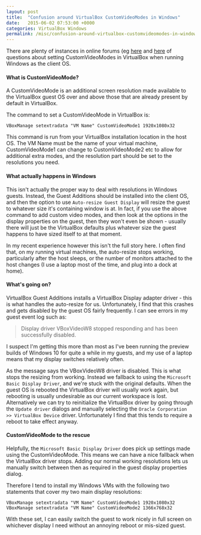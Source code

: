 ```yaml
---
layout: post
title:  "Confusion around VirtualBox CustomVideoModes in Windows"
date:   2015-06-02 07:53:00 +0000
categories: VirtualBox Windows
permalink: /misc/confusion-around-virtualbox-customvideomodes-in-windows/
---
```


There are plenty of instances in online forums (eg [here](https://forums.virtualbox.org/viewtopic.php?f=7&amp;t=58572) and [here](http://superuser.com/questions/643064/custom-resolution-in-virtualbox-windows-8-with-guest-additions) of questions about setting CustomVideoModes in VirtualBox when running Windows as the client OS.

#### What is CustomVideoMode?
A CustomVideoMode is an additional screen resolution made available to the VirtualBox guest OS over and above those that are already present by default in VirtualBox.

The command to set a CustomVideoMode in VirtualBox is:

    VBoxManage setextradata "VM Name" CustomVideoMode1 1920x1080x32

This command is run from your VirtualBox installation location in the host OS. The VM Name must be the name of your virtual machine, CustomVideoMode1 can change to CustomVideoMode2 etc to allow for additional extra modes, and the resolution part should be set to the resolutions you need.

#### What actually happens in Windows
This isn't actually the proper way to deal with resolutions in Windows guests. Instead, the Guest Additions should be installed into the client OS, and then the option to use `Auto-resize Guest Display` will resize the guest to whatever size it's containing window is at. In fact, if you use the above command to add custom video modes, and then look at the options in the display properties on the guest, then they won't even be shown - usually there will just be the VirtualBox defaults plus whatever size the guest happens to have sized itself to at that moment.

In my recent experience however this isn't the full story here. I often find that, on my running virtual machines, the auto-resize stops working, particularly after the host sleeps, or the number of monitors attached to the host changes (I use a laptop most of the time, and plug into a dock at home).

#### What's going on?
VirtualBox Guest Additions installs a VirtualBox Display adapter driver - this is what handles the auto-resize for us. Unfortunately, I find that this crashes and gets disabled by the guest OS fairly frequently. I can see errors in my guest event log such as:

> Display driver VBoxVideoW8 stopped responding and has been successfully disabled.

I suspect I'm getting this more than most as I've been running the preview builds of Windows 10 for quite a while in my guests, and my use of a laptop means that my display switches relatively often.

As the message says the VBoxVideoW8 driver is disabled. This is what stops the resizing from working. Instead we fallback to using the `Microsoft Basic Display Driver`, and we're stuck with the original defaults. When the guest OS is rebooted the VirtualBox driver will usually work again, but rebooting is usually undesirable as our current workspace is lost. Alternatively we can try to reinitialize the VirtualBox driver by going through the `Update driver` dialogs and manually selecting the `Oracle Corporation >> VirtualBox Device` driver. Unfortunately I find that this tends to require a reboot to take effect anyway.

#### CustomVideoMode to the rescue
Helpfully, the `Microsoft Basic Display Driver` does pick up settings made using the CustomVideoMode. This means we can have a nice fallback when the VirtualBox driver stops. Adding our normal working resolutions lets us manually switch between then as required in the guest display properties dialog.

Therefore I tend to install my Windows VMs with the following two statements that cover my two main display resolutions:

    VBoxManage setextradata "VM Name" CustomVideoMode1 1920x1080x32
    VBoxManage setextradata "VM Name" CustomVideoMode2 1366x768x32

With these set, I can easily switch the guest to work nicely in full screen on whichever display I need without an annoying reboot or mis-sized guest.